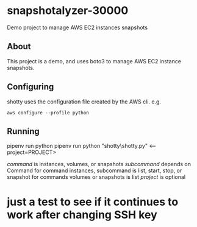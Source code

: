 # snapshotalyzer-30000

Demo project to manage AWS EC2 instances snapshots

## About

This project is a demo, and uses boto3 to manage AWS EC2 instance snapshots.

## Configuring

shotty uses the configuration file created by the AWS cli. e.g.

`aws configure --profile python`

## Running

pipenv run python pipenv run python "shotty\shotty.py" <command> <subcommand> <--project=PROJECT>

*command* is instances, volumes, or snapshots
*subcommand* depends on Command
  for command instances, subcommand is list, start, stop, or snapshot
  for commands volumes or snapshots is list
*project* is optional

# just a test to see if it continues to work after changing SSH key
